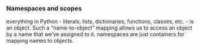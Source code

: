 ### Namespaces and scopes
everything in Python - literals, lists, dictionaries, functions, classes, etc. - is an object.
Such a “name-to-object” mapping allows us to access an object by a name that we’ve assigned to it.
namespaces are just containers for mapping names to objects.
